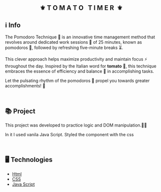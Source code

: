<div align="center">
    <h2>⚜️&nbsp;T O M A T O &nbsp; T I M E R &nbsp;⚜️</h2>
</div>

## ℹ️ Info
<p>
The Pomodoro Technique 🍅 is an innovative time management method that revolves around dedicated work sessions 🎯 of 25 minutes, known as pomodoros 🍅, followed by refreshing five-minute breaks ⏳. 
</p>
<p>
This clever approach helps maximize productivity and maintain focus ⚡️ throughout the day. Inspired by the Italian word for <b>tomato</b> 🍅, this technique embraces the essence of efficiency and balance 🌟 in accomplishing tasks.
</p>
<p>
Let the pulsating rhythm of the pomodoros 🍅 propel you towards greater accomplishments! 🚀
</p>

<br>

## 📚 Project
<p>This project was developed to practice logic and DOM manipulation.🧘‍♂️</p>
<p>In it I used vanila Java Script. Styled the component with the css</p>


<br>

## 🖥 Technologies
  * [Html](https://www.w3schools.com/html/)
  * [CSS](https://www.w3.org/Style/CSS/)
  * [Java Script](https://www.javascript.com/)

